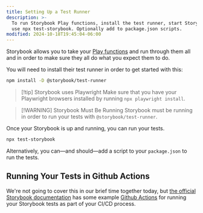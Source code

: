 ```yaml
---
title: Setting Up a Test Runner
description: >-
  To run Storybook Play functions, install the test runner, start Storybook, and
  use npx test-storybook. Optionally add to package.json scripts.
modified: 2024-10-18T19:45:04-06:00
---
```


Storybook allows you to take your [Play functions](play-functions.md) and run through them all and in order to make sure they all do what you expect them to do.

You will need to install their test runner in order to get started with this:

```sh
npm install -D @storybook/test-runner
```

> [!tip] Storybook uses Playwright
> Make sure that you have your Playwright browsers installed by running `npx playwright install`.

> [!WARNING] Storybook Must Be Running
> Storybook must be running in order to run your tests with `@storybook/test-runner`.

Once your Storybook is up and running, you can run your tests.

```sh
npx test-storybook
```

Alternatively, you can—and should—add a script to your `package.json` to run the tests.

## Running Your Tests in Github Actions

We're not going to cover this in our brief time together today, but [the official Storybook documentation](https://storybook.js.org/docs/writing-tests/test-runner#set-up-ci-to-run-tests) has some example [Github Actions](https://github.com/features/actions) for running your Storybook tests as part of your CI/CD process.
